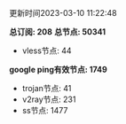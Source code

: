 更新时间2023-03-10 11:22:48

**总订阅: 208**
**总节点: 50341**
- vless节点: 44

**google ping有效节点: 1749**
- trojan节点: 41
- v2ray节点: 231
- ss节点: 1477
